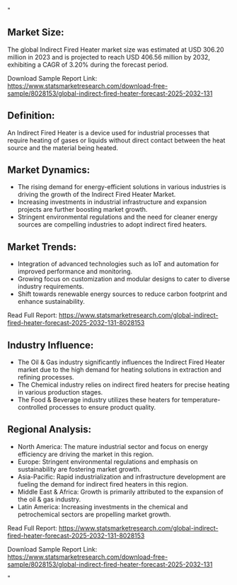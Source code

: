 "<html>
<body>

<h2>Market Size:</h2>
<p>The global Indirect Fired Heater market size was estimated at USD 306.20 million in 2023 and is projected to reach USD 406.56 million by 2032, exhibiting a CAGR of 3.20% during the forecast period.</p>
<p>Download Sample Report Link: <a href='https://www.statsmarketresearch.com/download-free-sample/8028153/global-indirect-fired-heater-forecast-2025-2032-131'>https://www.statsmarketresearch.com/download-free-sample/8028153/global-indirect-fired-heater-forecast-2025-2032-131</a></p>

<h2>Definition:</h2>
<p>An Indirect Fired Heater is a device used for industrial processes that require heating of gases or liquids without direct contact between the heat source and the material being heated.</p>

<h2>Market Dynamics:</h2>
<ul>
<li>The rising demand for energy-efficient solutions in various industries is driving the growth of the Indirect Fired Heater Market.</li>
<li>Increasing investments in industrial infrastructure and expansion projects are further boosting market growth.</li>
<li>Stringent environmental regulations and the need for cleaner energy sources are compelling industries to adopt indirect fired heaters.</li>
</ul>

<h2>Market Trends:</h2>
<ul>
<li>Integration of advanced technologies such as IoT and automation for improved performance and monitoring.</li>
<li>Growing focus on customization and modular designs to cater to diverse industry requirements.</li>
<li>Shift towards renewable energy sources to reduce carbon footprint and enhance sustainability.</li>
</ul>
<p>Read Full Report: <a href='https://www.statsmarketresearch.com/global-indirect-fired-heater-forecast-2025-2032-131-8028153'>https://www.statsmarketresearch.com/global-indirect-fired-heater-forecast-2025-2032-131-8028153</a></p>

<h2>Industry Influence:</h2>
<ul>
<li>The Oil & Gas industry significantly influences the Indirect Fired Heater market due to the high demand for heating solutions in extraction and refining processes.</li>
<li>The Chemical industry relies on indirect fired heaters for precise heating in various production stages.</li>
<li>The Food & Beverage industry utilizes these heaters for temperature-controlled processes to ensure product quality.</li>
</ul>

<h2>Regional Analysis:</h2>
<ul>
<li>North America: The mature industrial sector and focus on energy efficiency are driving the market in this region.
<li>Europe: Stringent environmental regulations and emphasis on sustainability are fostering market growth.
<li>Asia-Pacific: Rapid industrialization and infrastructure development are fueling the demand for indirect fired heaters in this region.
<li>Middle East & Africa: Growth is primarily attributed to the expansion of the oil & gas industry.
<li>Latin America: Increasing investments in the chemical and petrochemical sectors are propelling market growth.
</ul>
<p>Read Full Report: <a href='https://www.statsmarketresearch.com/global-indirect-fired-heater-forecast-2025-2032-131-8028153'>https://www.statsmarketresearch.com/global-indirect-fired-heater-forecast-2025-2032-131-8028153</a></p>

<p>Download Sample Report Link: <a href='https://www.statsmarketresearch.com/download-free-sample/8028153/global-indirect-fired-heater-forecast-2025-2032-131'>https://www.statsmarketresearch.com/download-free-sample/8028153/global-indirect-fired-heater-forecast-2025-2032-131</a></p>

</body>
</html>"

